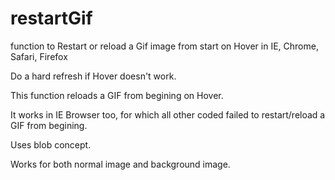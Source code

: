 # restartGif
function to Restart or reload  a Gif image from start on Hover in IE, Chrome, Safari, Firefox

Do a hard refresh if Hover doesn't work.

This function reloads a GIF from begining on Hover.

It works in IE Browser too, for which all other coded failed to restart/reload a GIF from begining.

Uses blob concept.

Works for both normal image and background image.

